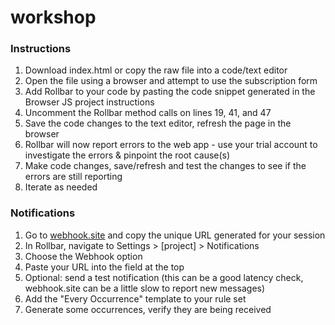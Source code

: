 # workshop

### Instructions
1. Download index.html or copy the raw file into a code/text editor
2. Open the file using a browser and attempt to use the subscription form
3. Add Rollbar to your code by pasting the code snippet generated in the Browser JS project instructions
4. Uncomment the Rollbar method calls on lines 19, 41, and 47
5. Save the code changes to the text editor, refresh the page in the browser
6. Rollbar will now report errors to the web app - use your trial account to investigate the errors & pinpoint the root cause(s)
7. Make code changes, save/refresh and test the changes to see if the errors are still reporting
8. Iterate as needed

### Notifications
1. Go to [webhook.site](https://webhook.site) and copy the unique URL generated for your session
2. In Rollbar, navigate to Settings > \[project\] > Notifications
3. Choose the Webhook option
4. Paste your URL into the field at the top
5. Optional: send a test notification (this can be a good latency check, webhook.site can be a little slow to report new messages)
6. Add the "Every Occurrence" template to your rule set
7. Generate some occurrences, verify they are being received

